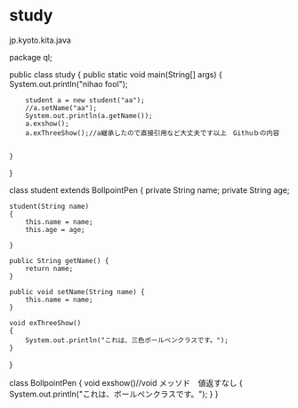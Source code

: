 # study
jp.kyoto.kita.java

package ql;

public class study {
	public static void main(String[] args)
	{
		System.out.println("nihao fool");
		
		student a = new student("aa");
		//a.setName("aa");
		System.out.println(a.getName());
		a.exshow();
		a.exThreeShow();//a継承したので直接引用など大丈夫です以上　Githuｂの内容
		
		
	}

}


class student extends BollpointPen
{
	private String name;
	private String age;
	
	student(String name)
	{
		this.name = name;
		this.age = age;
		
	}

	public String getName() {
		return name;
	}

	public void setName(String name) {
		this.name = name;
	}
	
	void exThreeShow()
	{
		System.out.println("これは、三色ボールペンクラスです。");
	}
}

class BollpointPen
{
	void exshow()//void メッソド　値返すなし
	{
		System.out.println("これは、ボールペンクラスです。");
	}
}

